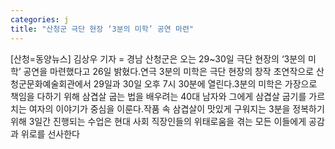 ```yaml
---
categories: j
title: "산청군 극단 현장 ‘3분의 미학’ 공연 마련"
---
```

[산청=동양뉴스] 김상우 기자 = 경남 산청군은 오는 29~30일 극단 현장의 ‘3분의 미학’ 공연을 마련했다고 26일 밝혔다.연극 3분의 미학은 극단 현장의 창작 초연작으로 산청군문화예술회관에서 29일과 30일 오후 7시 30분에 열린다.3분의 미학은 가장으로 책임을 다하기 위해 삼겹살 굽는 법을 배우려는 40대 남자와 그에게 삼겹살 굽기를 가르치는 여자의 이야기가 중심을 이룬다.작품 속 삼겹살이 맛있게 구워지는 3분을 정복하기 위해 3일간 진행되는 수업은 현대 사회 직장인들의 위태로움을 겪는 모든 이들에게 공감과 위로를 선사한다